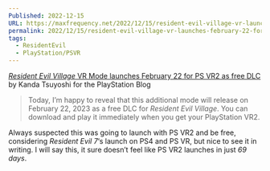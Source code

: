 ```yaml
---
Published: 2022-12-15
URL: https://maxfrequency.net/2022/12/15/resident-evil-village-vr-launches-february-22-for-free-playstation-blog/
permalink: 2022/12/15/resident-evil-village-vr-launches-february-22-for-free-playstation-blog/
tags:
  - ResidentEvil
  - PlayStation/PSVR
---
```

[*Resident Evil Village* VR Mode launches February 22 for PS VR2 as free DLC](https://blog.playstation.com/2022/12/14/resident-evil-village-vr-mode-launches-february-22-for-ps-vr2-as-free-dlc/) by Kanda Tsuyoshi for the PlayStation Blog

> Today, I’m happy to reveal that this additional mode will release on February 22, 2023 as a free DLC for *Resident Evil Village*. You can download and play it immediately when you get your PlayStation VR2.

Always suspected this was going to launch with PS VR2 and be free, considering *Resident Evil 7*‘s launch on PS4 and PS VR, but nice to see it in writing. I will say this, it sure doesn’t feel like PS VR2 launches in just *69 days*.